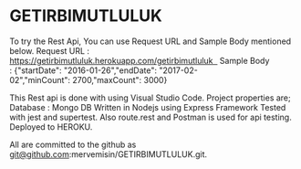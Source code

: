 # GETIRBIMUTLULUK

To try the Rest Api, You can use Request URL and Sample Body mentioned below.
Request URL : https://getirbimutluluk.herokuapp.com/getirbimutluluk  
Sample Body : {"startDate": "2016-01-26","endDate": "2017-02-02","minCount": 2700,"maxCount": 3000}

This Rest api is done with using Visual Studio Code. Project properties are;
Database : Mongo DB
Written in Nodejs using Express Framework
Tested with jest and supertest. Also route.rest and Postman is used for api testing.
Deployed to HEROKU.

All are committed to the github as git@github.com:mervemisin/GETIRBIMUTLULUK.git.
